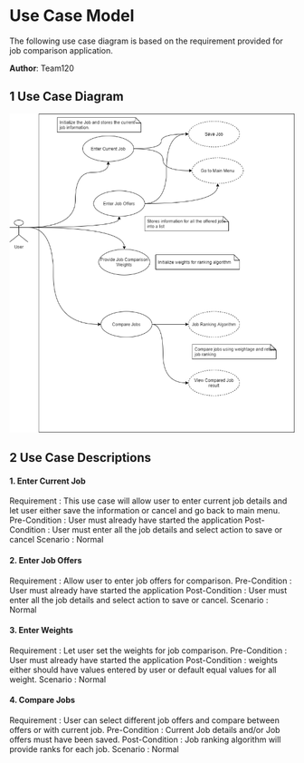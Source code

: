 
# Use Case Model

The following use case diagram is based on the requirement provided for job comparison application. 

**Author**: Team120

## 1 Use Case Diagram

![Use Case Diagram](./UseCase_diagram.png) 

## 2 Use Case Descriptions

 #### 1. Enter Current Job
 Requirement : This use case will allow user to enter current job details and let user either save the information or cancel and go back to main menu.
 Pre-Condition : User must already have started the application
 Post-Condition : User must enter all the job details and select action to save or cancel
 Scenario : Normal

 #### 2. Enter Job Offers
 Requirement : Allow user to enter job offers for comparison. 
 Pre-Condition : User must already have started the application
 Post-Condition : User must enter all the job details and select action to save or cancel. 
 Scenario : Normal

#### 3. Enter Weights
 Requirement : Let user set the weights for job comparison. 
 Pre-Condition : User must already have started the application
 Post-Condition : weights either should have values entered by user or default equal values for all weight. 
 Scenario : Normal

#### 4. Compare Jobs
 Requirement : User can select different job offers and compare between offers or with current job.
 Pre-Condition : Current Job details and/or Job offers must have been saved.
 Post-Condition : Job ranking algorithm will provide ranks for each job. 
 Scenario : Normal